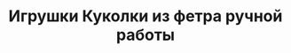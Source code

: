 ---
title: Игрушки Куколки из фетра ручной работы
description: Купить игрушки Куколки из фетра ручной работы в магазине KiddyTrick

layout: product
permalink: /:path

weight: 240

product-name: 'Куколки'
product-desc: '<p>Набор плоских кукол из фетра для игры с переодеванием. В набор входят три куколки, пять нарядов и шкаф. Куколки и наряды двухсторонние. В дверцу шкафа с внутренней стороны вшито пластиковое зеркало.</p>'

product-video: '<div style="position:relative;height:0;padding-bottom:56.25%"><iframe src="https://www.youtube.com/embed/7pboyM98nf0" width="640" height="360" frameborder="0" style="position:absolute;width:100%;height:100%;left:0" allowfullscreen></iframe></div>'

product-price: 900

product-year: "от 3 лет"
product-size: "14 см"
product-time: "4-6 дней"

related:
- igrovoy-kovrik-cvetochek
- mini-knizhka-ogorod
- krestiki-noliki-derevo
- krestiki-noliki-kosmos
---